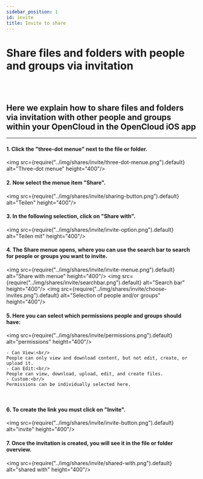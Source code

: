 ```yaml
---
sidebar_position: 1
id: invite
title: Invite to share
---
```


# Share files and folders with people and groups via invitation
<br/><br/>

## Here we explain how to share files and folders via invitation with other people and groups within your OpenCloud in the OpenCloud iOS app

---

#### 1. Click the "three-dot menue" next to the file or folder.
<img src={require("../img/shares/invite/three-dot-menue.png").default} alt="Three-dot menue" height="400"/>
<br/>

#### 2. Now select the menue item "Share".
<img src={require("../img/shares/invite/sharing-button.png").default} alt="Teilen" height="400"/>
<br/>

#### 3. In the following selection, click on "Share with".
<img src={require("../img/shares/invite/invite-option.png").default} alt="Teilen mit" height="400"/>
<br/>

#### 4. The Share menue opens, where you can use the search bar to search for people or groups you want to invite.
<img src={require("../img/shares/invite/invite-menue.png").default} alt="Share with menue" height="400"/>
<img src={require("../img/shares/invite/searchbar.png").default} alt="Search bar" height="400"/>
<img src={require("../img/shares/invite/choose-invites.png").default} alt="Selection of people and/or groups" height="400"/>
<br/>

#### 5. Here you can select which permissions people and groups should have:<br/>
<img src={require("../img/shares/invite/permissions.png").default} alt="permissions" height="400"/>

    - Can View:<br/>
    People can only view and download content, but not edit, create, or upload it.
    - Can Edit:<br/>
    People can view, download, upload, edit, and create files.
    - Custom:<br/>
    Permissions can be individually selected here.
<br/>

#### 6. To create the link you must click on "Invite".
<img src={require("../img/shares/invite/invite-button.png").default} alt="invite" height="400"/>
<br/>

#### 7. Once the invitation is created, you will see it in the file or folder overview.
<img src={require("../img/shares/invite/shared-with.png").default} alt="shared with" height="400"/>